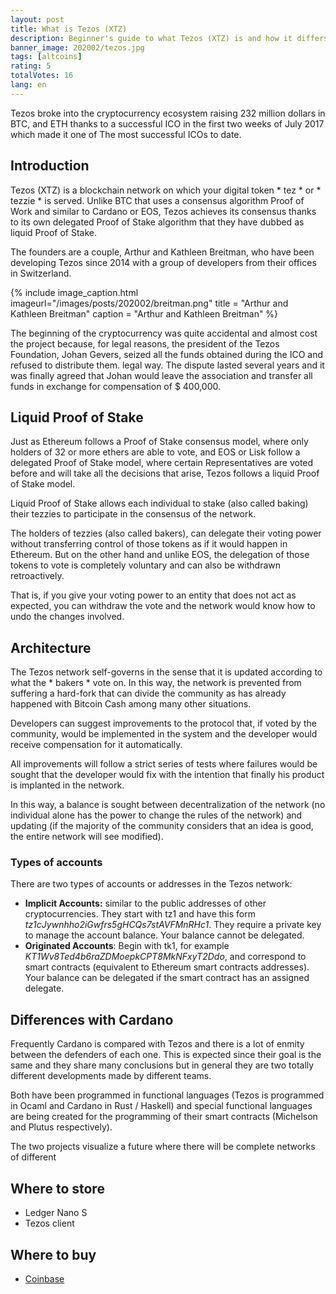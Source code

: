 ```yaml
---
layout: post
title: What is Tezos (XTZ)
description: Beginner's guide to what Tezos (XTZ) is and how it differs from Cardano (ADA).
banner_image: 202002/tezos.jpg
tags: [altcoins]
rating: 5
totalVotes: 16
lang: en
---
```



Tezos broke into the cryptocurrency ecosystem raising 232 million dollars in BTC, and ETH thanks to a successful ICO in the first two weeks of July 2017 which made it one of The most successful ICOs to date.

<!--more-->

## Introduction

Tezos (XTZ) is a blockchain network on which your digital token * tez * or * tezzie * is served. Unlike BTC that uses a consensus algorithm Proof of Work and similar to Cardano or EOS, Tezos achieves its consensus thanks to its own delegated Proof of Stake algorithm that they have dubbed as liquid Proof of Stake.

The founders are a couple, Arthur and Kathleen Breitman, who have been developing Tezos since 2014 with a group of developers from their offices in Switzerland.

{% include image_caption.html imageurl="/images/posts/202002/breitman.png" title = "Arthur and Kathleen Breitman" caption = "Arthur and Kathleen Breitman" %}

The beginning of the cryptocurrency was quite accidental and almost cost the project because, for legal reasons, the president of the Tezos Foundation, Johan Gevers, seized all the funds obtained during the ICO and refused to distribute them. legal way. The dispute lasted several years and it was finally agreed that Johan would leave the association and transfer all funds in exchange for compensation of $ 400,000.

## Liquid Proof of Stake

Just as Ethereum follows a Proof of Stake consensus model, where only holders of 32 or more ethers are able to vote, and EOS or Lisk follow a delegated Proof of Stake model, where certain Representatives are voted before and will take all the decisions that arise, Tezos follows a liquid Proof of Stake model.

Liquid Proof of Stake allows each individual to stake (also called baking) their tezzies to participate in the consensus of the network.

The holders of tezzies (also called bakers), can delegate their voting power without transferring control of those tokens as if it would happen in Ethereum. But on the other hand and unlike EOS, the delegation of those tokens to vote is completely voluntary and can also be withdrawn retroactively.

That is, if you give your voting power to an entity that does not act as expected, you can withdraw the vote and the network would know how to undo the changes involved.

## Architecture

The Tezos network self-governs in the sense that it is updated according to what the * bakers * vote on. In this way, the network is prevented from suffering a hard-fork that can divide the community as has already happened with Bitcoin Cash among many other situations.

Developers can suggest improvements to the protocol that, if voted by the community, would be implemented in the system and the developer would receive compensation for it automatically.

All improvements will follow a strict series of tests where failures would be sought that the developer would fix with the intention that finally his product is implanted in the network.

In this way, a balance is sought between decentralization of the network (no individual alone has the power to change the rules of the network) and updating (if the majority of the community considers that an idea is good, the entire network will see modified).

### Types of accounts

There are two types of accounts or addresses in the Tezos network:

- **Implicit Accounts:** similar to the public addresses of other cryptocurrencies. They start with tz1 and have this form *tz1cJywnhho2iGwfrs5gHCQs7stAVFMnRHc1*. They require a private key to manage the account balance. Your balance cannot be delegated.
- **Originated Accounts**: Begin with tk1, for example *KT1Wv8Ted4b6raZDMoepkCPT8MkNFxyT2Ddo*, and correspond to smart contracts (equivalent to Ethereum smart contracts addresses). Your balance can be delegated if the smart contract has an assigned delegate.



## Differences with Cardano

Frequently Cardano is compared with Tezos and there is a lot of enmity between the defenders of each one. This is expected since their goal is the same and they share many conclusions but in general they are two totally different developments made by different teams.

Both have been programmed in functional languages ​​(Tezos is programmed in Ocaml and Cardano in Rust / Haskell) and special functional languages ​​are being created for the programming of their smart contracts (Michelson and Plutus respectively).

The two projects visualize a future where there will be complete networks of different

## Where to store

- Ledger Nano S
- Tezos client

## Where to buy

- <a rel="nofollow" href="https://www.coinbase.com/join/ferran_tt">Coinbase</a>